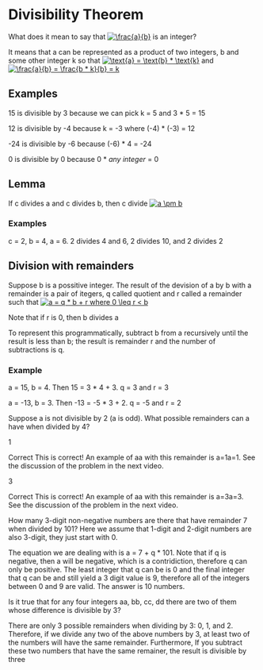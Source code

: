 # Divisibility Theorem

What does it mean to say that <a href="https://www.codecogs.com/eqnedit.php?latex=\frac{a}{b}" target="_blank"><img src="https://latex.codecogs.com/gif.latex?\frac{a}{b}" title="\frac{a}{b}" /></a> is an integer? 

It means that a can be represented as a product of two integers, b and some other integer k so that <a href="https://www.codecogs.com/eqnedit.php?latex=\text{a}&space;=&space;\text{b}&space;*&space;\text{k}" target="_blank"><img src="https://latex.codecogs.com/gif.latex?\text{a}&space;=&space;\text{b}&space;*&space;\text{k}" title="\text{a} = \text{b} * \text{k}" /></a> and <a href="https://www.codecogs.com/eqnedit.php?latex=\frac{a}{b}&space;=&space;\frac{b&space;*&space;k}{b}&space;=&space;k" target="_blank"><img src="https://latex.codecogs.com/gif.latex?\frac{a}{b}&space;=&space;\frac{b&space;*&space;k}{b}&space;=&space;k" title="\frac{a}{b} = \frac{b * k}{b} = k" /></a>

## Examples

15 is divisible by 3 because we can pick k = 5 and 3 * 5 = 15

12 is divisible by -4 because k = -3 where (-4) * (-3) = 12

-24 is divisible by -6 because (-6) * 4 = -24

0 is divisible by 0 because 0 * *any integer* = 0

## Lemma

If c divides a and c divides b, then c divide <a href="https://www.codecogs.com/eqnedit.php?latex=a&space;\pm&space;b" target="_blank"><img src="https://latex.codecogs.com/gif.latex?a&space;\pm&space;b" title="a \pm b" /></a>

### Examples

c = 2, b = 4, a = 6. 2 divides 4 and 6, 2 divides 10, and 2 divides 2

## Division with remainders

Suppose b is a possitive integer. The result of the devision of a by b with a remainder is a pair of itegers, q called quotient and r called a remainder such that <a href="https://www.codecogs.com/eqnedit.php?latex=a&space;=&space;q&space;*&space;b&space;&plus;&space;r&space;where&space;0&space;\leq&space;r&space;<&space;b" target="_blank"><img src="https://latex.codecogs.com/gif.latex?a&space;=&space;q&space;*&space;b&space;&plus;&space;r&space;where&space;0&space;\leq&space;r&space;<&space;b" title="a = q * b + r where 0 \leq r < b" /></a>

Note that if r is 0, then b divides a

To represent this programmatically, subtract b from a recursively until the result is less than b; the result is remainder r and the number of subtractions is q.

### Example

a = 15, b = 4. Then 15 = 3 * 4 + 3. q = 3 and r = 3

a = -13, b = 3. Then -13 = -5 * 3 + 2. q = -5 and r = 2 

Suppose a is not divisible by 2 (a is odd). What possible remainders can a have when divided by 4?

1

Correct 
This is correct! An example of aa with this remainder is a=1a=1. See the discussion of the problem in the next video.


3

Correct 
This is correct! An example of aa with this remainder is a=3a=3. See the discussion of the problem in the next video.

How many 3-digit non-negative numbers are there that have remainder 7 when divided by 101? Here we assume that 1-digit and 2-digit numbers are also 3-digit, they just start with 0.

The equation we are dealing with is a = 7 + q * 101. Note that if q is negative, then a will be negative, which is a contridiction, therefore q can only be positive. The least integer that q can be is 0 and the final integer that q can be and still yield a 3 digit value is 9, therefore all of the integers between 0 and 9 are valid. The answer is 10 numbers.

Is it true that for any four integers aa, bb, cc, dd there are two of them whose difference is divisible by 3?

There are only 3 possible remainders when dividing by 3: 0, 1, and 2. Therefore, if we divide any two of the above numbers by 3, at least two of the numbers will have the same remainder. Furthermore, If you subtract these two numbers that have the same remainer, the result is divisible by three
